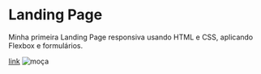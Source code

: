 # Landing Page
  Minha primeira Landing Page responsiva usando HTML e CSS, aplicando Flexbox e formulários.
  
 [link](https://abnerdsn.github.io/landing-page/)
![moça](https://user-images.githubusercontent.com/86674139/208134324-1903aac6-27f1-423e-831a-9cb8ad24387c.png)

